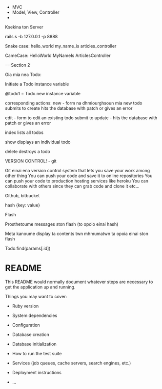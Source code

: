 - MVC
- Model, View, Controller
-

Ksekina ton Server

rails s -b 127.0.0.1 -p 8888

Snake case: hello_world my_name_is articles_controller

CameCase: HelloWorld MyNameIs ArticlesController


---Section 2

Gia mia nea Todo:

Initiate a Todo instance variable

@todo1 = Todo.new
instance variable

corresponding actions:
new - form na dhmiourghsoun mia new todo
submits to create hits the database with patch or gives an error

edit - form to edit an existing todo
submit to update - hits the database with patch or gives an error

index
lists all todos

show
displays an individual todo

delete 
destroys a todo

VERSION CONTROL! - git

Git einai ena version control system that lets you save your work among other thing 
You can push your code and save it to online repositories
You can push your code to production hosting services like heroku
You can collaborate with others since they can grab code and clone it etc...

Github, bitbucket


hash {key: value}


Flash 

Prosthetoume messages ston flash (to opoio einai hash)

Meta kanoume display ta contents twn mhmumatwn ta opoia einai ston flash

Todo.find(params[:id])






# README

This README would normally document whatever steps are necessary to get the
application up and running.

Things you may want to cover:

* Ruby version

* System dependencies

* Configuration

* Database creation

* Database initialization

* How to run the test suite

* Services (job queues, cache servers, search engines, etc.)

* Deployment instructions

* ...
